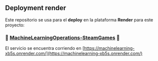 ## Deployment render

Este repositorio se usa para el **deploy** en la plataforma **Render** para este proyecto:

### 🤖 [MachineLearningOperations-SteamGames](https://github.com/bautiarmanicode/MachineLearning) 🤖

El servicio se encuentra corriendo en [https://machinelearning-xb5s.onrender.com/](https://machinelearning-xb5s.onrender.com/)

